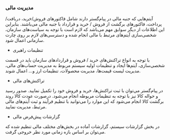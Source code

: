 
### مدیریت مالی 

آیتم‌هایی که جنبه مالی در پیام‌گستر دارند شامل فاکتورهای فروش/خرید، دریافت/پرداخت، فاکتورهای برگشت از فروش / خرید و قرارداد با جنبه مالی می‌باشند. بنابراین این اطلاعات از دیگر سوابق مهم می‌باشد که لازم است با توجه به سیاست‌های سازمان، شخصی‌سازی آیتم‌‌های مرتبط با مالی انجام شده و دسترسی‌های لازم بر روی چارت سازمانی اعمال شود.




- تنظیمات راهبری 


با توجه به انواع تراکنش‌های خرید / فروش و قراردادهای سازمان باید در قسمت شخصی‌سازی، آیتم‌ها ایجاد و تنظیمات اولیه سیستم مربوط به مدیریت حساب‌های مالی، مدیریت لیست قیمت‌ها، مدیریت محصولات، تنظیمات ارز و... اعمال شوند.



- تراکنش‌های مالی


در پیام‌گستر می‌توان با ثبت تراکنش‌ها، خرید و فروش خود را تکمیل نمایید. صدور رسید و حواله کالا نیز با توجه به تنظیمات مربوطه انجام می‌شود.
درصورت عودت کالا روند برگشت کالا انجام می‌شود که این موارد را می‌توانید با تنظیم فرآیند و ثبت آیتم‌های مالی مرتبط، مدیریت نمایید.



- گزارشات پیش‌فرض مالی


در بخش گزارشات سیستم، گزارشات آماده در بخش‌های مختلف مالی تنظیم شده که می‌توان بر اساس بازه زمانی مورد نظر خروجی گرفت.
